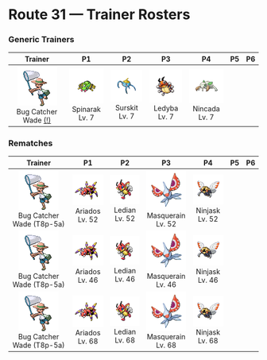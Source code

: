 # Route 31 — Trainer Rosters

### Generic Trainers

| Trainer | P1 | P2 | P3 | P4 | P5 | P6 |
|:-------:|:--:|:--:|:--:|:--:|:--:|:--:|
| ![Bug Catcher Wade (!)](../../assets/trainers/bug_catcher.png "Bug Catcher Wade (!)")<br>Bug Catcher Wade [(!)](#rematches) | ![Spinarak](../../assets/sprites/spinarak/front.gif "It lies still in the same pose for days in its web, waiting for its unsuspecting prey to wander close.")<br>Spinarak<br>Lv. 7 | ![Surskit](../../assets/sprites/surskit/front.gif "It secretes a thick, sweet-scented syrup from the tip of its head. It lives on weed-choked ponds.")<br>Surskit<br>Lv. 7 | ![Ledyba](../../assets/sprites/ledyba/front.gif "It is very timid. It will be afraid to move if it is alone. But it will be active if it is in a group.")<br>Ledyba<br>Lv. 7 | ![Nincada](../../assets/sprites/nincada/front.gif "It can sometimes live underground for more than 10 years. It absorbs nutrients from the roots of trees.")<br>Nincada<br>Lv. 7 |


### Rematches

| Trainer | P1 | P2 | P3 | P4 | P5 | P6 |
|:-------:|:--:|:--:|:--:|:--:|:--:|:--:|
| ![Bug Catcher Wade (T8p-5a)](../../assets/trainers/bug_catcher.png "Bug Catcher Wade (T8p-5a)")<br>Bug Catcher Wade (T8p-5a) | ![Ariados](../../assets/sprites/ariados/front.gif "It spins string not only from its rear but also from its mouth. It’s hard to tell which end is which.")<br>Ariados<br>Lv. 52 | ![Ledian](../../assets/sprites/ledian/front.gif "When the stars flicker in the night sky, it flutters about, scattering a glowing powder.")<br>Ledian<br>Lv. 52 | ![Masquerain](../../assets/sprites/masquerain/front.gif "It flaps its four wings to hover and fly freely in any direction-- to and fro and sideways.")<br>Masquerain<br>Lv. 52 | ![Ninjask](../../assets/sprites/ninjask/front.gif "Its cry leaves a lasting headache if heard for too long. It moves so quickly that it is almost invisible.")<br>Ninjask<br>Lv. 52 |
| ![Bug Catcher Wade (T8p-5a)](../../assets/trainers/bug_catcher.png "Bug Catcher Wade (T8p-5a)")<br>Bug Catcher Wade (T8p-5a) | ![Ariados](../../assets/sprites/ariados/front.gif "It spins string not only from its rear but also from its mouth. It’s hard to tell which end is which.")<br>Ariados<br>Lv. 46 | ![Ledian](../../assets/sprites/ledian/front.gif "When the stars flicker in the night sky, it flutters about, scattering a glowing powder.")<br>Ledian<br>Lv. 46 | ![Masquerain](../../assets/sprites/masquerain/front.gif "It flaps its four wings to hover and fly freely in any direction-- to and fro and sideways.")<br>Masquerain<br>Lv. 46 | ![Ninjask](../../assets/sprites/ninjask/front.gif "Its cry leaves a lasting headache if heard for too long. It moves so quickly that it is almost invisible.")<br>Ninjask<br>Lv. 46 |
| ![Bug Catcher Wade (T8p-5a)](../../assets/trainers/bug_catcher.png "Bug Catcher Wade (T8p-5a)")<br>Bug Catcher Wade (T8p-5a) | ![Ariados](../../assets/sprites/ariados/front.gif "It spins string not only from its rear but also from its mouth. It’s hard to tell which end is which.")<br>Ariados<br>Lv. 68 | ![Ledian](../../assets/sprites/ledian/front.gif "When the stars flicker in the night sky, it flutters about, scattering a glowing powder.")<br>Ledian<br>Lv. 68 | ![Masquerain](../../assets/sprites/masquerain/front.gif "It flaps its four wings to hover and fly freely in any direction-- to and fro and sideways.")<br>Masquerain<br>Lv. 68 | ![Ninjask](../../assets/sprites/ninjask/front.gif "Its cry leaves a lasting headache if heard for too long. It moves so quickly that it is almost invisible.")<br>Ninjask<br>Lv. 68 |

